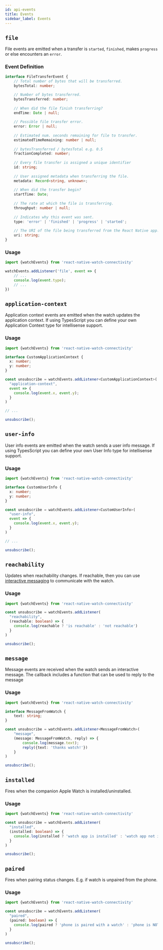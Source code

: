 ```yaml
---
id: api-events
title: Events
sidebar_label: Events
---
```


## `file`

File events are emitted when a transfer is `started`, `finished`, makes `progress` or else encounters an `error`.

### Event Definition

```ts
interface FileTransferEvent {
    // Total number of bytes that will be transferred.
    bytesTotal: number;

    // Number of bytes transferred.
    bytesTransferred: number;
    
    // When did the file finish transferring?
    endTime: Date | null;
    
    // Possible file transfer error.
    error: Error | null;
    
    // Estimated num. seconds remaining for file to transfer.
    estimatedTimeRemaining: number | null;
    
    // bytesTransferred / bytesTotal e.g. 0.5
    fractionCompleted: number;
    
    // Every file transfer is assigned a unique identifier
    id: string;
    
    // User assigned metadata when transferring the file.
    metadata: Record<string, unknown>;
    
    // When did the transfer begin?
    startTime: Date;
    
    // The rate at which the file is transferring.
    throughput: number | null;
    
    // Indicates why this event was sent.
    type: 'error' | 'finished' | 'progress' | 'started';
    
    // The URI of the file being transferred from the React Native app. 
    uri: string;
}
```

### Usage

```ts
import {watchEvents} from 'react-native-watch-connectivity'

watchEvents.addListener('file', event => {
    // ...
    console.log(event.type);
    // ...
})
```

## `application-context`

Application context events are emitted when the watch updates the application context. If using TypesScript you can define your own Application Context type for intellisense support.

### Usage

```typescript
import {watchEvents} from 'react-native-watch-connectivity'

interface CustomApplicationContext {
  x: number;
  y: number;
}

const unsubscribe = watchEvents.addListener<CustomApplicationContext>(
  "application-context", 
  event => {
    console.log(event.x, event.y);
  }
)

// ...

unsubscribe();
```

## `user-info`

User info events are emitted when the watch sends a user info message. If using TypesScript you can define your own User Info type for intellisense support.

### Usage

```typescript
import {watchEvents} from 'react-native-watch-connectivity'

interface CustomUserInfo {
  x: number;
  y: number;
}

const unsubscribe = watchEvents.addListener<CustomUserInfo>(
  "user-info", 
  event => {
    console.log(event.x, event.y);
  }
)

// ...

unsubscribe();
```

## `reachability`

Updates when reachability changes. If reachable, then you can use [interactive messaging](/docs/communication#interactive-messaging) to communicate with the watch.

### Usage

```ts
import {watchEvents} from 'react-native-watch-connectivity'

const unsubscribe = watchEvents.addListener(
  "reachability", 
  (reachable: boolean) => {
    console.log(reachable ? 'is reachable' : 'not reachable')
  }
)

unsubscribe();
```

## `message`

Message events are received when the watch sends an interactive message. The callback includes a function that can be used to reply to the message

### Usage

```ts
import {watchEvents} from 'react-native-watch-connectivity'

interface MessageFromWatch {
    text: string;
}

const unsubscribe = watchEvents.addListener<MessageFromWatch>(
    "message", 
    (message: MessageFromWatch, reply) => {
        console.log(message.text);
        reply({text: 'thanks watch!'})
    }
)

unsubscribe();
```

## `installed`

Fires when the companion Apple Watch is installed/uninstalled.

### Usage

```ts
import {watchEvents} from 'react-native-watch-connectivity'

const unsubscribe = watchEvents.addListener(
  "installed", 
  (installed: boolean) => {
    console.log(installed ? 'watch app is installed' : 'watch app not installed')
  }
)

unsubscribe();
```

## `paired`

Fires when pairing status changes. E.g. if watch is unpaired from the phone.

### Usage

```ts
import {watchEvents} from 'react-native-watch-connectivity'

const unsubscribe = watchEvents.addListener(
  "paired", 
  (paired: boolean) => {
    console.log(paired ? 'phone is paired with a watch' : 'phone is NOT paired with a watch')
  }
)

unsubscribe();
```
